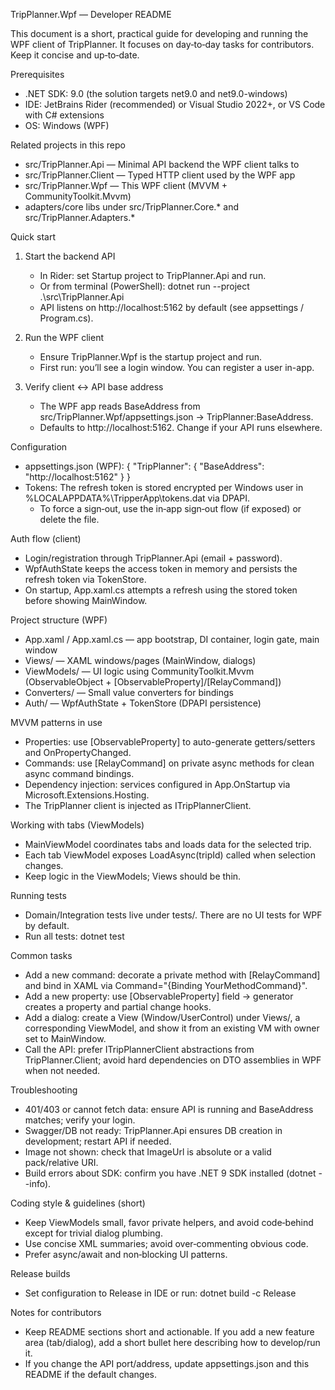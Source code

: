 ﻿TripPlanner.Wpf — Developer README

This document is a short, practical guide for developing and running the WPF client of TripPlanner.
It focuses on day‑to‑day tasks for contributors. Keep it concise and up‑to‑date.

Prerequisites
- .NET SDK: 9.0 (the solution targets net9.0 and net9.0-windows)
- IDE: JetBrains Rider (recommended) or Visual Studio 2022+, or VS Code with C# extensions
- OS: Windows (WPF)

Related projects in this repo
- src/TripPlanner.Api — Minimal API backend the WPF client talks to
- src/TripPlanner.Client — Typed HTTP client used by the WPF app
- src/TripPlanner.Wpf — This WPF client (MVVM + CommunityToolkit.Mvvm)
- adapters/core libs under src/TripPlanner.Core.* and src/TripPlanner.Adapters.*

Quick start
1) Start the backend API
   - In Rider: set Startup project to TripPlanner.Api and run.
   - Or from terminal (PowerShell):
     dotnet run --project .\src\TripPlanner.Api
   - API listens on http://localhost:5162 by default (see appsettings / Program.cs).

2) Run the WPF client
   - Ensure TripPlanner.Wpf is the startup project and run.
   - First run: you’ll see a login window. You can register a user in-app.

3) Verify client ↔ API base address
   - The WPF app reads BaseAddress from src/TripPlanner.Wpf/appsettings.json → TripPlanner:BaseAddress.
   - Defaults to http://localhost:5162. Change if your API runs elsewhere.

Configuration
- appsettings.json (WPF):
  {
    "TripPlanner": {
      "BaseAddress": "http://localhost:5162"
    }
  }
- Tokens: The refresh token is stored encrypted per Windows user in %LOCALAPPDATA%\TripperApp\tokens.dat via DPAPI.
  - To force a sign‑out, use the in‑app sign‑out flow (if exposed) or delete the file.

Auth flow (client)
- Login/registration through TripPlanner.Api (email + password).
- WpfAuthState keeps the access token in memory and persists the refresh token via TokenStore.
- On startup, App.xaml.cs attempts a refresh using the stored token before showing MainWindow.

Project structure (WPF)
- App.xaml / App.xaml.cs — app bootstrap, DI container, login gate, main window
- Views/ — XAML windows/pages (MainWindow, dialogs)
- ViewModels/ — UI logic using CommunityToolkit.Mvvm (ObservableObject + [ObservableProperty]/[RelayCommand])
- Converters/ — Small value converters for bindings
- Auth/ — WpfAuthState + TokenStore (DPAPI persistence)

MVVM patterns in use
- Properties: use [ObservableProperty] to auto-generate getters/setters and OnPropertyChanged.
- Commands: use [RelayCommand] on private async methods for clean async command bindings.
- Dependency injection: services configured in App.OnStartup via Microsoft.Extensions.Hosting.
- The TripPlanner client is injected as ITripPlannerClient.

Working with tabs (ViewModels)
- MainViewModel coordinates tabs and loads data for the selected trip.
- Each tab ViewModel exposes LoadAsync(tripId) called when selection changes.
- Keep logic in the ViewModels; Views should be thin.

Running tests
- Domain/Integration tests live under tests/. There are no UI tests for WPF by default.
- Run all tests:
  dotnet test

Common tasks
- Add a new command: decorate a private method with [RelayCommand] and bind in XAML via Command="{Binding YourMethodCommand}".
- Add a new property: use [ObservableProperty] field → generator creates a property and partial change hooks.
- Add a dialog: create a View (Window/UserControl) under Views/, a corresponding ViewModel, and show it from an existing VM with owner set to MainWindow.
- Call the API: prefer ITripPlannerClient abstractions from TripPlanner.Client; avoid hard dependencies on DTO assemblies in WPF when not needed.

Troubleshooting
- 401/403 or cannot fetch data: ensure API is running and BaseAddress matches; verify your login.
- Swagger/DB not ready: TripPlanner.Api ensures DB creation in development; restart API if needed.
- Image not shown: check that ImageUrl is absolute or a valid pack/relative URI.
- Build errors about SDK: confirm you have .NET 9 SDK installed (dotnet --info).

Coding style & guidelines (short)
- Keep ViewModels small, favor private helpers, and avoid code‑behind except for trivial dialog plumbing.
- Use concise XML summaries; avoid over‑commenting obvious code.
- Prefer async/await and non‑blocking UI patterns.

Release builds
- Set configuration to Release in IDE or run:
  dotnet build -c Release

Notes for contributors
- Keep README sections short and actionable. If you add a new feature area (tab/dialog), add a short bullet here describing how to develop/run it.
- If you change the API port/address, update appsettings.json and this README if the default changes.
